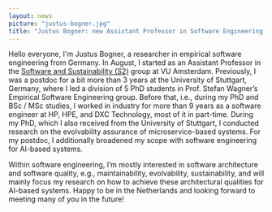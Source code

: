 ```yaml
---
layout: news
picture: "justus-bogner.jpg"
title: "Justus Bogner: new Assistant Professor in Software Engineering at VU Amsterdam"
---
```


Hello everyone, I'm Justus Bogner, a researcher in empirical software engineering from Germany. In August, I started as an Assistant Professor in the [Software and Sustainability (S2)](https://s2group.cs.vu.nl/) group at VU Amsterdam. 
Previously, I was a postdoc for a bit more than 3 years at the University of Stuttgart, Germany, where I led a division of 5 PhD students in Prof. Stefan Wagner’s Empirical Software Engineering group. Before that, i.e., during my PhD and BSc / MSc studies, I worked in industry for more than 9 years as a software engineer at HP, HPE, and DXC Technology, most of it in part-time. During my PhD, which I also received from the University of Stuttgart, I conducted research on the evolvability assurance of microservice-based systems. For my postdoc, I additionally broadened my scope with software engineering for AI-based systems. 

Within software engineering, I’m mostly interested in software architecture and software quality, e.g., maintainability, evolvability, sustainability, and will mainly focus my research on how to achieve these architectural qualities for AI-based systems. Happy to be in the Netherlands and looking forward to meeting many of you in the future!